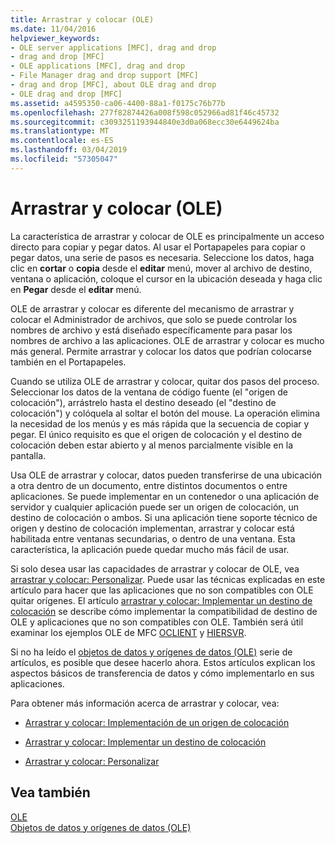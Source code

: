 ```yaml
---
title: Arrastrar y colocar (OLE)
ms.date: 11/04/2016
helpviewer_keywords:
- OLE server applications [MFC], drag and drop
- drag and drop [MFC]
- OLE applications [MFC], drag and drop
- File Manager drag and drop support [MFC]
- drag and drop [MFC], about OLE drag and drop
- OLE drag and drop [MFC]
ms.assetid: a4595350-ca06-4400-88a1-f0175c76b77b
ms.openlocfilehash: 277f82874426a008f598c052966ad81f46c45732
ms.sourcegitcommit: c3093251193944840e3d0a068ecc30e6449624ba
ms.translationtype: MT
ms.contentlocale: es-ES
ms.lasthandoff: 03/04/2019
ms.locfileid: "57305047"
---
```

# <a name="drag-and-drop-ole"></a>Arrastrar y colocar (OLE)

La característica de arrastrar y colocar de OLE es principalmente un acceso directo para copiar y pegar datos. Al usar el Portapapeles para copiar o pegar datos, una serie de pasos es necesaria. Seleccione los datos, haga clic en **cortar** o **copia** desde el **editar** menú, mover al archivo de destino, ventana o aplicación, coloque el cursor en la ubicación deseada y haga clic en **Pegar** desde el **editar** menú.

OLE de arrastrar y colocar es diferente del mecanismo de arrastrar y colocar el Administrador de archivos, que solo se puede controlar los nombres de archivo y está diseñado específicamente para pasar los nombres de archivo a las aplicaciones. OLE de arrastrar y colocar es mucho más general. Permite arrastrar y colocar los datos que podrían colocarse también en el Portapapeles.

Cuando se utiliza OLE de arrastrar y colocar, quitar dos pasos del proceso. Seleccionar los datos de la ventana de código fuente (el "origen de colocación"), arrástrelo hasta el destino deseado (el "destino de colocación") y colóquela al soltar el botón del mouse. La operación elimina la necesidad de los menús y es más rápida que la secuencia de copiar y pegar. El único requisito es que el origen de colocación y el destino de colocación deben estar abierto y al menos parcialmente visible en la pantalla.

Usa OLE de arrastrar y colocar, datos pueden transferirse de una ubicación a otra dentro de un documento, entre distintos documentos o entre aplicaciones. Se puede implementar en un contenedor o una aplicación de servidor y cualquier aplicación puede ser un origen de colocación, un destino de colocación o ambos. Si una aplicación tiene soporte técnico de origen y destino de colocación implementan, arrastrar y colocar está habilitada entre ventanas secundarias, o dentro de una ventana. Esta característica, la aplicación puede quedar mucho más fácil de usar.

Si solo desea usar las capacidades de arrastrar y colocar de OLE, vea [arrastrar y colocar: Personalizar](../mfc/drag-and-drop-customizing.md). Puede usar las técnicas explicadas en este artículo para hacer que las aplicaciones que no son compatibles con OLE quitar orígenes. El artículo [arrastrar y colocar: Implementar un destino de colocación](../mfc/drag-and-drop-implementing-a-drop-target.md) se describe cómo implementar la compatibilidad de destino de OLE y aplicaciones que no son compatibles con OLE. También será útil examinar los ejemplos OLE de MFC [OCLIENT](../visual-cpp-samples.md) y [HIERSVR](../visual-cpp-samples.md).

Si no ha leído el [objetos de datos y orígenes de datos (OLE)](../mfc/data-objects-and-data-sources-ole.md) serie de artículos, es posible que desee hacerlo ahora. Estos artículos explican los aspectos básicos de transferencia de datos y cómo implementarlo en sus aplicaciones.

Para obtener más información acerca de arrastrar y colocar, vea:

- [Arrastrar y colocar: Implementación de un origen de colocación](../mfc/drag-and-drop-implementing-a-drop-source.md)

- [Arrastrar y colocar: Implementar un destino de colocación](../mfc/drag-and-drop-implementing-a-drop-target.md)

- [Arrastrar y colocar: Personalizar](../mfc/drag-and-drop-customizing.md)

## <a name="see-also"></a>Vea también

[OLE](../mfc/ole-in-mfc.md)<br/>
[Objetos de datos y orígenes de datos (OLE)](../mfc/data-objects-and-data-sources-ole.md)
